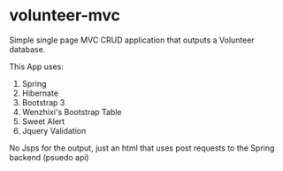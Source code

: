 # volunteer-mvc
Simple single page MVC CRUD application that outputs a Volunteer database.

This App uses:
1. Spring
2. Hibernate
3. Bootstrap 3
4. Wenzhixi's Bootstrap Table
5. Sweet Alert
6. Jquery Validation

No Jsps for the output, just an html that uses post requests to the Spring backend (psuedo api)
